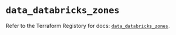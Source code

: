 # `data_databricks_zones`

Refer to the Terraform Registory for docs: [`data_databricks_zones`](https://registry.terraform.io/providers/databricks/databricks/1.33.0/docs/data-sources/zones).
